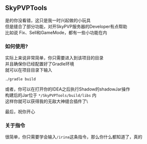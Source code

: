 ## SkyPVPTools

是的你没看错，这只是我一时兴起做的小玩具\
但是缝合了部分功能，对开SkyPVP服务器的Developer有点帮助\
比如说 Fix、Sell和GameMode，都有一些小功能在内

### 如何使用?

实际上来说非常简单，你只需要进入到该项目的目录\
并且确保你已经配置好了Gradle环境\
就可以在项目目录下输入

```bash
./gradle build
```

或者，你可以在打开你的IDEA之后执行Shadow的shadowJar操作\
构建后的Jar位于 ```*/SkyPVPTools/build/libs``` 内\
这样你就可以获得我的无敌大神缝合插件了\

最后，祝你开心

### 关于指令

很简单，你只需要学会输入```/irina```这条指令，那么你什么都知道了，真的